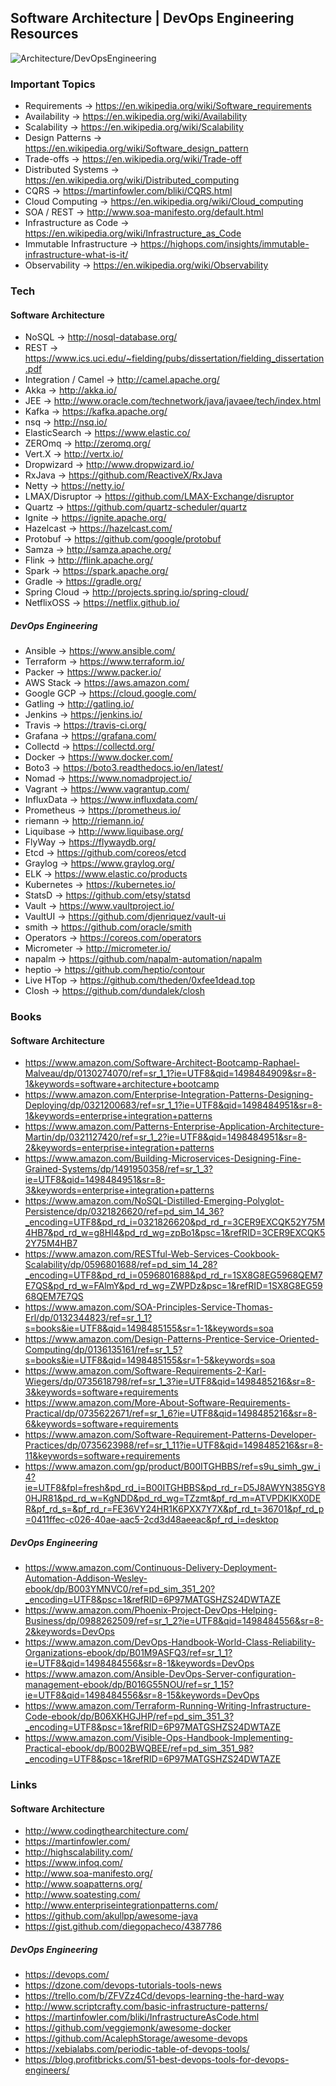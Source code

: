 ## Software Architecture | DevOps Engineering Resources

![Architecture/DevOpsEngineering](http://studyinukraine.site/wp-content/uploads/2016/01/engineering.png)

### Important Topics

* Requirements -> https://en.wikipedia.org/wiki/Software_requirements
* Availability -> https://en.wikipedia.org/wiki/Availability
* Scalability -> https://en.wikipedia.org/wiki/Scalability
* Design Patterns -> https://en.wikipedia.org/wiki/Software_design_pattern
* Trade-offs ->  https://en.wikipedia.org/wiki/Trade-off
* Distributed Systems -> https://en.wikipedia.org/wiki/Distributed_computing
* CQRS -> https://martinfowler.com/bliki/CQRS.html
* Cloud Computing -> https://en.wikipedia.org/wiki/Cloud_computing
* SOA / REST -> http://www.soa-manifesto.org/default.html
* Infrastructure as Code -> https://en.wikipedia.org/wiki/Infrastructure_as_Code
* Immutable Infrastructure -> https://highops.com/insights/immutable-infrastructure-what-is-it/
* Observability -> https://en.wikipedia.org/wiki/Observability

### Tech

#### Software Architecture

* NoSQL -> http://nosql-database.org/
* REST  -> https://www.ics.uci.edu/~fielding/pubs/dissertation/fielding_dissertation.pdf
* Integration / Camel -> http://camel.apache.org/
* Akka -> http://akka.io/
* JEE -> http://www.oracle.com/technetwork/java/javaee/tech/index.html
* Kafka        -> https://kafka.apache.org/
* nsq -> http://nsq.io/
* ElasticSearch -> https://www.elastic.co/
* ZEROmq -> http://zeromq.org/
* Vert.X -> http://vertx.io/
* Dropwizard -> http://www.dropwizard.io/
* RxJava -> https://github.com/ReactiveX/RxJava
* Netty -> https://netty.io/
* LMAX/Disruptor -> https://github.com/LMAX-Exchange/disruptor
* Quartz -> https://github.com/quartz-scheduler/quartz
* Ignite -> https://ignite.apache.org/
* Hazelcast -> https://hazelcast.com/
* Protobuf -> https://github.com/google/protobuf
* Samza -> http://samza.apache.org/
* Flink -> http://flink.apache.org/
* Spark -> https://spark.apache.org/
* Gradle -> https://gradle.org/
* Spring Cloud -> http://projects.spring.io/spring-cloud/
* NetflixOSS -> https://netflix.github.io/

##### DevOps Engineering

* Ansible -> https://www.ansible.com/
* Terraform -> https://www.terraform.io/
* Packer -> https://www.packer.io/
* AWS Stack -> https://aws.amazon.com/
* Google GCP -> https://cloud.google.com/
* Gatling -> http://gatling.io/
* Jenkins -> https://jenkins.io/
* Travis -> https://travis-ci.org/
* Grafana -> https://grafana.com/
* Collectd -> https://collectd.org/
* Docker -> https://www.docker.com/
* Boto3 -> https://boto3.readthedocs.io/en/latest/
* Nomad -> https://www.nomadproject.io/
* Vagrant -> https://www.vagrantup.com/
* InfluxData -> https://www.influxdata.com/
* Prometheus -> https://prometheus.io/
* riemann -> http://riemann.io/
* Liquibase -> http://www.liquibase.org/
* FlyWay -> https://flywaydb.org/
* Etcd -> https://github.com/coreos/etcd
* Graylog -> https://www.graylog.org/
* ELK -> https://www.elastic.co/products
* Kubernetes -> https://kubernetes.io/
* StatsD -> https://github.com/etsy/statsd
* Vault -> https://www.vaultproject.io/
* VaultUI -> https://github.com/djenriquez/vault-ui
* smith -> https://github.com/oracle/smith
* Operators -> https://coreos.com/operators
* Micrometer -> http://micrometer.io/
* napalm -> https://github.com/napalm-automation/napalm
* heptio -> https://github.com/heptio/contour
* Live HTop -> https://github.com/theden/0xfee1dead.top
* Closh -> https://github.com/dundalek/closh

### Books

#### Software Architecture

* https://www.amazon.com/Software-Architect-Bootcamp-Raphael-Malveau/dp/0130274070/ref=sr_1_1?ie=UTF8&qid=1498484909&sr=8-1&keywords=software+architecture+bootcamp
* https://www.amazon.com/Enterprise-Integration-Patterns-Designing-Deploying/dp/0321200683/ref=sr_1_1?ie=UTF8&qid=1498484951&sr=8-1&keywords=enterprise+integration+patterns
* https://www.amazon.com/Patterns-Enterprise-Application-Architecture-Martin/dp/0321127420/ref=sr_1_2?ie=UTF8&qid=1498484951&sr=8-2&keywords=enterprise+integration+patterns
* https://www.amazon.com/Building-Microservices-Designing-Fine-Grained-Systems/dp/1491950358/ref=sr_1_3?ie=UTF8&qid=1498484951&sr=8-3&keywords=enterprise+integration+patterns
* https://www.amazon.com/NoSQL-Distilled-Emerging-Polyglot-Persistence/dp/0321826620/ref=pd_sim_14_36?_encoding=UTF8&pd_rd_i=0321826620&pd_rd_r=3CER9EXCQK52Y75M4HB7&pd_rd_w=g8Hl4&pd_rd_wg=zpBo1&psc=1&refRID=3CER9EXCQK52Y75M4HB7
* https://www.amazon.com/RESTful-Web-Services-Cookbook-Scalability/dp/0596801688/ref=pd_sim_14_28?_encoding=UTF8&pd_rd_i=0596801688&pd_rd_r=1SX8G8EG5968QEM7E7QS&pd_rd_w=FAlmY&pd_rd_wg=ZWPDz&psc=1&refRID=1SX8G8EG5968QEM7E7QS
* https://www.amazon.com/SOA-Principles-Service-Thomas-Erl/dp/0132344823/ref=sr_1_1?s=books&ie=UTF8&qid=1498485155&sr=1-1&keywords=soa
* https://www.amazon.com/Design-Patterns-Prentice-Service-Oriented-Computing/dp/0136135161/ref=sr_1_5?s=books&ie=UTF8&qid=1498485155&sr=1-5&keywords=soa
* https://www.amazon.com/Software-Requirements-2-Karl-Wiegers/dp/0735618798/ref=sr_1_3?ie=UTF8&qid=1498485216&sr=8-3&keywords=software+requirements
* https://www.amazon.com/More-About-Software-Requirements-Practical/dp/0735622671/ref=sr_1_6?ie=UTF8&qid=1498485216&sr=8-6&keywords=software+requirements
* https://www.amazon.com/Software-Requirement-Patterns-Developer-Practices/dp/0735623988/ref=sr_1_11?ie=UTF8&qid=1498485216&sr=8-11&keywords=software+requirements
* https://www.amazon.com/gp/product/B00ITGHBBS/ref=s9u_simh_gw_i4?ie=UTF8&fpl=fresh&pd_rd_i=B00ITGHBBS&pd_rd_r=D5J8AWYN385GY80HJR81&pd_rd_w=KgNDD&pd_rd_wg=TZzmt&pf_rd_m=ATVPDKIKX0DER&pf_rd_s=&pf_rd_r=FE36VY24HR1K6PXX7Y7X&pf_rd_t=36701&pf_rd_p=0411ffec-c026-40ae-aac5-2cd3d48aeeac&pf_rd_i=desktop

##### DevOps Engineering

* https://www.amazon.com/Continuous-Delivery-Deployment-Automation-Addison-Wesley-ebook/dp/B003YMNVC0/ref=pd_sim_351_20?_encoding=UTF8&psc=1&refRID=6P97MATGSHZS24DWTAZE
* https://www.amazon.com/Phoenix-Project-DevOps-Helping-Business/dp/0988262509/ref=sr_1_2?ie=UTF8&qid=1498484556&sr=8-2&keywords=DevOps
* https://www.amazon.com/DevOps-Handbook-World-Class-Reliability-Organizations-ebook/dp/B01M9ASFQ3/ref=sr_1_1?ie=UTF8&qid=1498484556&sr=8-1&keywords=DevOps
* https://www.amazon.com/Ansible-DevOps-Server-configuration-management-ebook/dp/B016G55NOU/ref=sr_1_15?ie=UTF8&qid=1498484556&sr=8-15&keywords=DevOps
* https://www.amazon.com/Terraform-Running-Writing-Infrastructure-Code-ebook/dp/B06XKHGJHP/ref=pd_sim_351_3?_encoding=UTF8&psc=1&refRID=6P97MATGSHZS24DWTAZE
* https://www.amazon.com/Visible-Ops-Handbook-Implementing-Practical-ebook/dp/B002BWQBEE/ref=pd_sim_351_98?_encoding=UTF8&psc=1&refRID=6P97MATGSHZS24DWTAZE

### Links

#### Software Architecture

* http://www.codingthearchitecture.com/
* https://martinfowler.com/
* http://highscalability.com/
* https://www.infoq.com/
* http://www.soa-manifesto.org/
* http://www.soapatterns.org/
* http://www.soatesting.com/
* http://www.enterpriseintegrationpatterns.com/
* https://github.com/akullpp/awesome-java
* https://gist.github.com/diegopacheco/4387786


##### DevOps Engineering

* https://devops.com/
* https://dzone.com/devops-tutorials-tools-news
* https://trello.com/b/ZFVZz4Cd/devops-learning-the-hard-way
* http://www.scriptcrafty.com/basic-infrastructure-patterns/
* https://martinfowler.com/bliki/InfrastructureAsCode.html
* https://github.com/veggiemonk/awesome-docker
* https://github.com/AcalephStorage/awesome-devops
* https://xebialabs.com/periodic-table-of-devops-tools/
* https://blog.profitbricks.com/51-best-devops-tools-for-devops-engineers/
